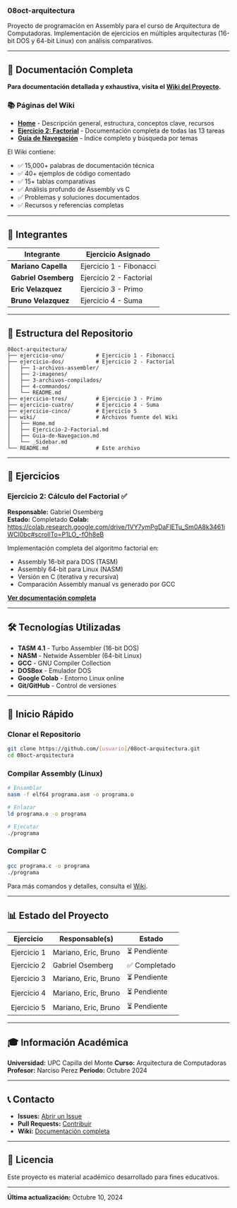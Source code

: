 ### 08oct-arquitectura

Proyecto de programación en Assembly para el curso de Arquitectura de Computadoras. Implementación de ejercicios en múltiples arquitecturas (16-bit DOS y 64-bit Linux) con análisis comparativos.

---

## 📖 Documentación Completa

**Para documentación detallada y exhaustiva, visita el [Wiki del Proyecto](../../wiki).**

### 📚 Páginas del Wiki

- **[Home](../../wiki/Home)** - Descripción general, estructura, conceptos clave, recursos
- **[Ejercicio 2: Factorial](../../wiki/Ejercicio-2-Factorial)** - Documentación completa de todas las 13 tareas
- **[Guía de Navegación](../../wiki/Guia-de-Navegacion)** - Índice completo y búsqueda por temas

El Wiki contiene:

- ✅ 15,000+ palabras de documentación técnica
- ✅ 40+ ejemplos de código comentado
- ✅ 15+ tablas comparativas
- ✅ Análisis profundo de Assembly vs C
- ✅ Problemas y soluciones documentados
- ✅ Recursos y referencias completas

---

## 👥 Integrantes

| Integrante           | Ejercicio Asignado      |
| -------------------- | ----------------------- |
| **Mariano Capella**  | Ejercicio 1 - Fibonacci |
| **Gabriel Osemberg** | Ejercicio 2 - Factorial |
| **Eric Velazquez**   | Ejercicio 3 - Primo     |
| **Bruno Velazquez**  | Ejercicio 4 - Suma      |

---

## 📂 Estructura del Repositorio

```
08oct-arquitectura/
├── ejercicio-uno/          # Ejercicio 1 - Fibonacci
├── ejercicio-dos/          # Ejercicio 2 - Factorial
│   ├── 1-archivos-assembler/
│   ├── 2-imagenes/
│   ├── 3-archivos-compilados/
│   ├── 4-commandos/
│   └── README.md
├── ejercicio-tres/         # Ejercicio 3 - Primo
├── ejercicio-cuatro/       # Ejercicio 4 - Suma
├── ejercicio-cinco/        # Ejercicio 5
├── wiki/                   # Archivos fuente del Wiki
│   ├── Home.md
│   ├── Ejercicio-2-Factorial.md
│   ├── Guia-de-Navegacion.md
│   └── _Sidebar.md
└── README.md               # Este archivo
```

---

## 🎯 Ejercicios

### Ejercicio 2: Cálculo del Factorial ✅

**Responsable:** Gabriel Osemberg  
**Estado:** Completado
**Colab:** https://colab.research.google.com/drive/1VY7ymPgDaFlETu_Sm0A8k3461iWCI0bc#scrollTo=P1LO_-fOh8eB

Implementación completa del algoritmo factorial en:

- Assembly 16-bit para DOS (TASM)
- Assembly 64-bit para Linux (NASM)
- Versión en C (iterativa y recursiva)
- Comparación Assembly manual vs generado por GCC

**[Ver documentación completa](../../wiki/Ejercicio-2-Factorial)**

---

## 🛠️ Tecnologías Utilizadas

- **TASM 4.1** - Turbo Assembler (16-bit DOS)
- **NASM** - Netwide Assembler (64-bit Linux)
- **GCC** - GNU Compiler Collection
- **DOSBox** - Emulador DOS
- **Google Colab** - Entorno Linux online
- **Git/GitHub** - Control de versiones

---

## 🚀 Inicio Rápido

### Clonar el Repositorio

```bash
git clone https://github.com/[usuario]/08oct-arquitectura.git
cd 08oct-arquitectura
```

### Compilar Assembly (Linux)

```bash
# Ensamblar
nasm -f elf64 programa.asm -o programa.o

# Enlazar
ld programa.o -o programa

# Ejecutar
./programa
```

### Compilar C

```bash
gcc programa.c -o programa
./programa
```

Para más comandos y detalles, consulta el [Wiki](../../wiki/Home#-cómo-usar-este-repositorio).

---

## 📊 Estado del Proyecto

| Ejercicio   | Responsable(s)       | Estado        |
| ----------- | -------------------- | ------------- |
| Ejercicio 1 | Mariano, Eric, Bruno | ⏳ Pendiente  |
| Ejercicio 2 | Gabriel Osemberg     | ✅ Completado |
| Ejercicio 3 | Mariano, Eric, Bruno | ⏳ Pendiente  |
| Ejercicio 4 | Mariano, Eric, Bruno | ⏳ Pendiente  |
| Ejercicio 5 | Mariano, Eric, Bruno | ⏳ Pendiente  |

---

## 🎓 Información Académica

**Universidad:** UPC Capilla del Monte
**Curso:** Arquitectura de Computadoras  
**Profesor:** Narciso Perez
**Período:** Octubre 2024

---

## 📞 Contacto

- **Issues:** [Abrir un Issue](../../issues)
- **Pull Requests:** [Contribuir](../../pulls)
- **Wiki:** [Documentación completa](../../wiki)

---

## 📄 Licencia

Este proyecto es material académico desarrollado para fines educativos.

---

**Última actualización:** Octubre 10, 2024
